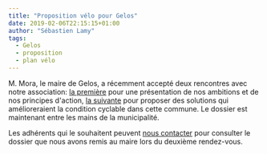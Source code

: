 ```yaml
---
title: "Proposition vélo pour Gelos"
date: 2019-02-06T22:15:15+01:00
author: "Sébastien Lamy"
tags:
  - Gelos
  - proposition
  - plan vélo
---
```


M. Mora, le maire de Gelos, a récemment accepté deux rencontres avec notre association:
[la première] pour une présentation de nos ambitions et de nos principes d'action,
[la suivante] pour proposer des solutions qui amélioreraient la condition cyclable
dans cette commune. Le dossier est maintenant entre les mains de la municipalité.

Les adhérents qui le souhaitent peuvent [nous contacter](#footer) pour consulter le dossier
que nous avons remis au maire lors du deuxième rendez-vous.

[la première]: /ca/2019/#2019-01-16-mairie-gelos
[la suivante]: /ca/2019/#2019-02-06-mairie-gelos